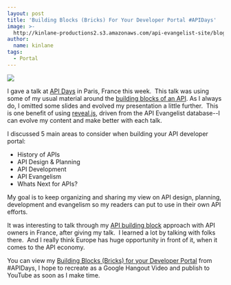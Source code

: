 ```yaml
---
layout: post
title: 'Building Blocks (Bricks) For Your Developer Portal #APIDays'
image: >-
  http://kinlane-productions2.s3.amazonaws.com/api-evangelist-site/blog/api-days-logo.png
author:
  name: kinlane
tags:
  - Portal
---
```

[![](https://s3.amazonaws.com/kinlane-productions2/events/api-days-paris-france/api-days-logo.png)](http://apidays.io/)

I gave a talk at [API Days](http://apidays.io/ "API Days") in Paris, France this week.  This talk was using some of my usual material around the [building blocks of an API](http://apievangelist.com/the_building_blocks_of_a_successful_api.php "building blocks of an API"). As I always do, I omitted some slides and evolved my presentation a little further.  This is one benefit of using [reveal.js](http://lab.hakim.se/reveal-js/#/ "reveal.js"), driven from the API Evangelist database--I can evolve my content and make better with each talk.

I discussed 5 main areas to consider when building your API developer portal:

*   History of APIs
*   API Design & Planning
*   API Development
*   API Evangelism
*   Whats Next for APIs?

My goal is to keep organizing and sharing my view on API design, planning, development and evangelism so my readers can put to use in their own API efforts.

It was interesting to talk through my [API building block](http://apievangelist.com/buildingblocks/ "API Building Blocks") approach with API owners in France, after giving my talk.  I learned a lot by talking with folks there.  And I really think Europe has huge opportunity in front of it, when it comes to the API economy.

You can view my [Building Blocks (Bricks) for your Developer Portal](/talks/apidays/building-blocks/ "Building Blocks (Bricks) for your Developer Portal") from #APIDays, I hope to recreate as a Google Hangout Video and publish to YouTube as soon as I make time.